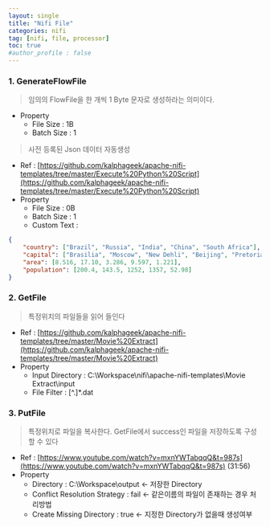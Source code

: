 ```yaml
---
layout: single
title: "Nifi File"
categories: nifi
tag: [nifi, file, processor]
toc: true
#author_profile : false
---
```




### 1. GenerateFlowFile
> 임의의 FlowFile을 한 개씩 1 Byte 문자로 생성하라는 의미이다.

* Property
  - File Size : 1B
  - Batch Size : 1  
  
  
> 사전 등록된 Json 데이터 자동생성

* Ref : [https://github.com/kalphageek/apache-nifi-templates/tree/master/Execute%20Python%20Script](https://github.com/kalphageek/apache-nifi-templates/tree/master/Execute%20Python%20Script)
* Property
  - File Size : 0B
  - Batch Size : 1
  - Custom Text : 
```json
{
	"country": ["Brazil", "Russia", "India", "China", "South Africa"],
	"capital": ["Brasilia", "Moscow", "New Dehli", "Beijing", "Pretoria"],
	"area": [8.516, 17.10, 3.286, 9.597, 1.221],
	"population": [200.4, 143.5, 1252, 1357, 52.98]
}
```


### 2. GetFile

> 특정위치의 파일들을 읽어 들인다

* Ref : [https://github.com/kalphageek/apache-nifi-templates/tree/master/Movie%20Extract](https://github.com/kalphageek/apache-nifi-templates/tree/master/Movie%20Extract)
* Property
  - Input Directory : C:\Workspace\nifi\apache-nifi-templates\Movie Extract\input
  - File Filter : [^\.]*.dat
  
  
### 3. PutFile
> 특정위치로 파일을 복사한다. GetFile에서 success인 파일을 저장하도록 구성할 수 있다

* Ref : [https://www.youtube.com/watch?v=mxnYWTabqqQ&t=987s](https://www.youtube.com/watch?v=mxnYWTabqqQ&t=987s) (31:56)
* Property
  - Directory : C:\Workspace\output  <- 저장한 Directory
  - Conflict Resolution Strategy : fail <- 같은이름의 파일이 존재하는 경우 처리방법
  - Create Missing Directory : true  <- 지정한 Directory가 없을때 생성여부